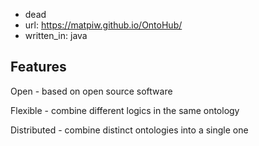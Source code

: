 
- dead
- url: https://matpiw.github.io/OntoHub/
- written_in: java

## Features

Open - based on open source software

Flexible - combine different logics in the same ontology

Distributed - combine distinct ontologies into a single one
